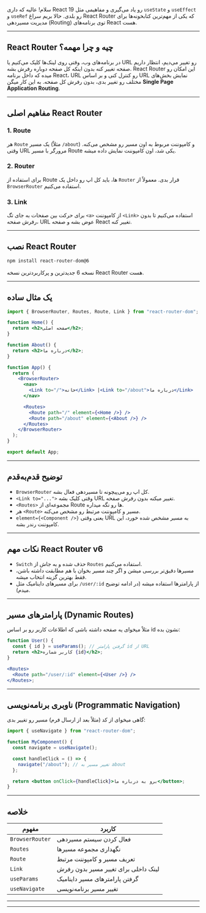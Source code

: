 سلام! عالیه که داری React 19 رو یاد می‌گیری و مفاهیمی مثل `useState` و `useEffect` و `useRef` رو بلدی. حالا بریم سراغ React Router که یکی از مهم‌ترین کتابخونه‌ها برای مدیریت مسیردهی (Routing) توی برنامه‌های React هست.

---

## React Router چیه و چرا مهمه؟

در برنامه‌های وب، وقتی روی لینک‌ها کلیک می‌کنیم یا URL رو تغییر می‌دیم، انتظار داریم صفحه تغییر کنه بدون اینکه کل صفحه دوباره رفرش بشه. React Router این امکان رو میده که داخل برنامه React، URL رو کنترل کنی و بر اساس URL نمایش بخش‌های مختلف رو تغییر بدی، بدون رفرش کل صفحه. به این کار میگن **Single Page Application Routing**.

---

## مفاهیم اصلی React Router

### 1. Route

هر `Route` یک مسیر (مثلاً `/about`) و کامپوننت مربوط به اون مسیر رو مشخص می‌کنه.
وقتی URL مرورگر با مسیر Route یکی شد، اون کامپوننت نمایش داده میشه.

### 2. Router

برای استفاده از Route ها، باید کل اپ رو داخل یک `Router` قرار بدی. معمولاً از `BrowserRouter` استفاده می‌کنیم.

### 3. Link

برای حرکت بین صفحات به جای تگ `<a>` از کامپوننت `<Link>` استفاده می‌کنیم تا بدون رفرش صفحه، URL عوض بشه و صفحه React تغییر کنه.

---

## نصب React Router

```bash
npm install react-router-dom@6
```

نسخه 6 جدیدترین و پرکاربردترین نسخه React Router هست.

---

## یک مثال ساده

```jsx
import { BrowserRouter, Routes, Route, Link } from "react-router-dom";

function Home() {
  return <h2>صفحه اصلی</h2>;
}

function About() {
  return <h2>درباره ما</h2>;
}

function App() {
  return (
    <BrowserRouter>
      <nav>
        <Link to="/">خانه</Link> |<Link to="/about">درباره ما</Link>
      </nav>

      <Routes>
        <Route path="/" element={<Home />} />
        <Route path="/about" element={<About />} />
      </Routes>
    </BrowserRouter>
  );
}

export default App;
```

---

## توضیح قدم‌به‌قدم

- `BrowserRouter` کل اپ رو می‌پیچونه تا مسیردهی فعال بشه.
- `<Link to="...">` وقتی کلیک بشه URL تغییر میکنه بدون رفرش صفحه.
- `<Routes>` مجموعه‌ای از Route ها رو نگه میداره.
- هر `<Route>` مسیر و کامپوننت مرتبط رو مشخص می‌کنه.
- `element={<Component />}` یعنی وقتی URL به مسیر مشخص شده خورد، این کامپوننت رندر بشه.

---

## نکات مهم React Router v6

- `Switch` حذف شده و به جاش از `Routes` استفاده می‌کنیم.
- مسیرها دقیق‌تر بررسی میشن و اگر چند مسیر بخوان با هم مطابقت داشته باشن، فقط بهترین گزینه انتخاب میشه.
- برای مسیرهای داینامیک مثل `/user/:id` از پارامترها استفاده میشه (در ادامه توضیح میدم).

---

## پارامترهای مسیر (Dynamic Routes)

مثلاً میخوای یه صفحه داشته باشی که اطلاعات کاربر رو بر اساس id نشون بده:

```jsx
function User() {
  const { id } = useParams(); // گرفتن پارامتر id از URL
  return <h2>کاربر شماره {id}</h2>;
}

<Routes>
  <Route path="/user/:id" element={<User />} />
</Routes>;
```

---

## ناوبری برنامه‌نویسی (Programmatic Navigation)

گاهی میخوای از کد (مثلاً بعد از ارسال فرم) مسیر رو تغییر بدی:

```jsx
import { useNavigate } from "react-router-dom";

function MyComponent() {
  const navigate = useNavigate();

  const handleClick = () => {
    navigate("/about"); // تغییر مسیر به about
  };

  return <button onClick={handleClick}>برو به درباره ما</button>;
}
```

---

## خلاصه

| مفهوم           | کاربرد                               |
| --------------- | ------------------------------------ |
| `BrowserRouter` | فعال کردن سیستم مسیردهی              |
| `Routes`        | نگهداری مجموعه مسیرها                |
| `Route`         | تعریف مسیر و کامپوننت مرتبط          |
| `Link`          | لینک داخلی برای تغییر مسیر بدون رفرش |
| `useParams`     | گرفتن پارامترهای مسیر داینامیک       |
| `useNavigate`   | تغییر مسیر برنامه‌نویسی              |

---

---
